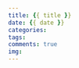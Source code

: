 ```yaml
---
title: {{ title }} 
date: {{ date }}   
categories:       
tags:              
comments: true   
img:               
---
```

